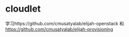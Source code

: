 # cloudlet
学习https://github.com/cmusatyalab/elijah-openstack      和 https://github.com/cmusatyalab/elijah-provisioning 
